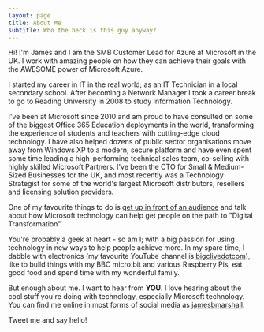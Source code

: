 ```yaml
---
layout: page
title: About Me
subtitle: Who the heck is this guy anyway?
---
```


Hi! I'm James and I am the SMB Customer Lead for Azure at Microsoft in the UK. I work with amazing people on how they can achieve their goals with the AWESOME power of Microsoft Azure.

I started my career in IT in the real world; as an IT Technician in a local secondary school. After becoming a Network Manager I took a career break to go to Reading University in 2008 to study Information Technology.

I've been at Microsoft since 2010 and am proud to have consulted on some of the biggest Office 365 Education deployments in the world, transforming the experience of students and teachers with cutting-edge cloud technology. I have also helped dozens of public sector organisations move away from Windows XP to a modern, secure platform and have even spent some time leading a high-performing technical sales team, co-selling with highly skilled Microsoft Partners. I've been the CTO for Small &amp; Medium-Sized Businesses for the UK, and most recently was a Technology Strategist for some of the world's largest Microsoft distributors, resellers and licensing solution providers.

One of my favourite things to do is <a href="http://jamesbmarshall.com/speaking/">get up in front of an audience</a> and talk about how Microsoft technology can help get people on the path to "Digital Transformation".

You're probably a geek at heart - so am I; with a big passion for using technology in new ways to help people achieve more. In my spare time, I dabble with electronics (my favourite YouTube channel is <a href="http://youtube.com/bigclivedotcom" target="_blank" rel="noopener">bigclivedotcom</a>), like to build things with my BBC micro:bit and various Raspberry Pis, eat good food and spend time with my wonderful family.

But enough about me. I want to hear from <strong>YOU</strong>. I love hearing about the cool stuff you're doing with technology, especially Microsoft technology. You can find me online in most forms of social media as <a class="" href="http://twitter.com/jamesbmarshall">jamesbmarshall</a>.

Tweet me and say hello!